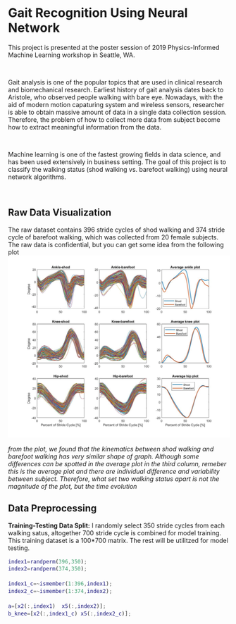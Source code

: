 # Gait Recognition Using Neural Network 
<p>This project is presented at the poster session of 2019 Physics-Informed Machine Learning workshop in Seattle, WA.</p><br>
<p> Gait analysis is one of the popular topics that are used in clinical research and biomechanical research. Earliest history of gait analysis dates back to Aristole, who observed people walking with bare eye. Nowadays, with the aid of modern motion capaturing system and wireless sensors, researcher is able to obtain massive amount of data in a single data collection session. Therefore, the problem of how to collect more data from subject become how to extract meaningful information from the data.</p><br>
<p> Machine learning is one of the fastest growing fields in data science, and has been used extensively in business setting. The goal of this project is to classify the walking status (shod walking vs. barefoot walking) using neural network algorithms. <p><br>

## Raw Data Visualization 
<p>The raw dataset contains 396 stride cycles of shod walking and 374 stride cycle of barefoot walking, which was collected from 20 female subjects. The raw data is confidential, but you can get some idea from the following plot 
<img src="image/plot_combo.jpg">

<p><em>from the plot, we found that the kinematics between shod walking and barefoot walking has very similar shape of graph. Although some differences can be spotted in the average plot in the third column, remeber this is the average plot and there are individual difference and variability between subject. Therefore, what set two walking status apart is not the magnitude of the plot, but the time evolution</em></p>

## Data Preprocessing
<p><b>Training-Testing Data Split:</b> I randomly select 350 stride cycles from each walking satus, altogether 700 stride cycle is combined for model training. This training dataset is a 100*700 matrix. The rest will be utilitzed for model testing.</p> 

```matlab
index1=randperm(396,350);
index2=randperm(374,350);

index1_c=~ismember(1:396,index1); 
index2_c=~ismember(1:374,index2);

a=[x2(:,index1)  x5(:,index2)];    
b_knee=[x2(:,index1_c) x5(:,index2_c)]; 
```

